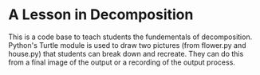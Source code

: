 # A Lesson in Decomposition
This is a code base to teach students the fundementals of decomposition. Python's Turtle module is used to draw two pictures (from flower.py and house.py) that students can break down and recreate. They can do this from a final image of the output or a recording of the output process.

